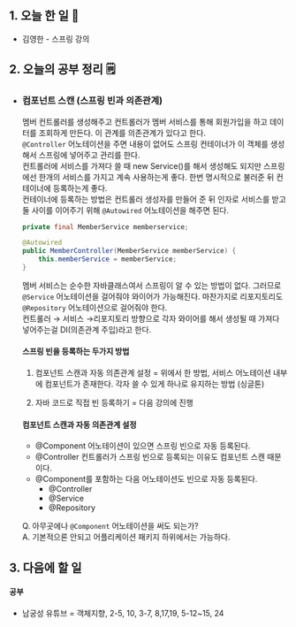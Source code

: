 <!-- 20210718 일 day 42 -->
<!--  
day 42

스프링 빈과 의존관계

@Autowired란?

-->

## 1. 오늘 한 일 📅

*   김영한 - 스프링 강의

## 2. 오늘의 공부 정리 🗒️

*   ### 컴포넌트 스캔 (스프링 빈과 의존관계)  
    
    멤버 컨트롤러를 생성해주고 컨트롤러가 멤버 서비스를 통해 회원가입을 하고 데이터를 조회하게 만든다. 이 관계를 의존관계가 있다고 한다.  
    `@Controller` 어노테이션을 주면 내용이 없어도 스프링 컨테이너가 이 객체를 생성해서 스프링에 넣어주고 관리를 한다.  
    컨트롤러에 서비스를 가져다 쓸 때 new Service()를 해서 생성해도 되지만 스프링에선 한개의 서비스를 가지고 계속 사용하는게 좋다. 한번 명시적으로 불러준 뒤 컨테이너에 등록하는게 좋다.  
    컨테이너에 등록하는 방법은 컨트롤러 생성자를 만들어 준 뒤 인자로 서비스를 받고 둘 사이를 이어주기 위해 `@Autowired` 어노테이션을 해주면 된다.  
    
    ```java
    private final MemberService memberservice;
    
    @Autowired
    public MemberController(MemberService memberService) {
        this.memberService = memberService;
    }
    ```
    
    멤버 서비스는 순수한 자바클래스여서 스프링이 알 수 있는 방법이 없다. 그러므로 `@Service` 어노테이션을 걸어줘야 와이어가 가능해진다. 마찬가지로 리포지토리도 `@Repository` 어노테이션으로 걸어줘야 한다.  
    컨트롤러 → 서비스 →리포지토리 방향으로 각자 와이어를 해서 생성될 때 가져다 넣어주는걸 DI(의존관계 주입)라고 한다.  
    
    #### 스프링 빈을 등록하는 두가지 방법  
    
    1.  컴포넌트 스캔과 자동 의존관계 설정 = 위에서 한 방법, 서비스 어노테이션 내부에 컴포넌트가 존재한다. 각자 쓸 수 있게 하나로 유지하는 방법 (싱글톤)
    
    2.  자바 코드로 직접 빈 등록하기 = 다음 강의에 진행
    
    #### 컴포넌트 스캔과 자동 의존관계 설정  
    
    *   @Component 어노테이션이 있으면 스프링 빈으로 자동 등록된다.
    *   @Controller 컨트롤러가 스프링 빈으로 등록되는 이유도 컴포넌트 스캔 때문이다.
    *   @Component를 포함하는 다음 어노테이션도 빈으로 자동 등록된다.
        *   @Controller
        *   @Service
        *   @Repository
    
    Q. 아무곳에나 `@Component` 어노테이션을 써도 되는가?  
    A. 기본적으론 안되고 어플리케이션 패키지 하위에서는 가능하다. 

## 3. 다음에 할 일

#### 공부

*   남궁성 유튜브 = 객체지향, 2-5, 10, 3-7, 8,17,19, 5-12~15, 24
